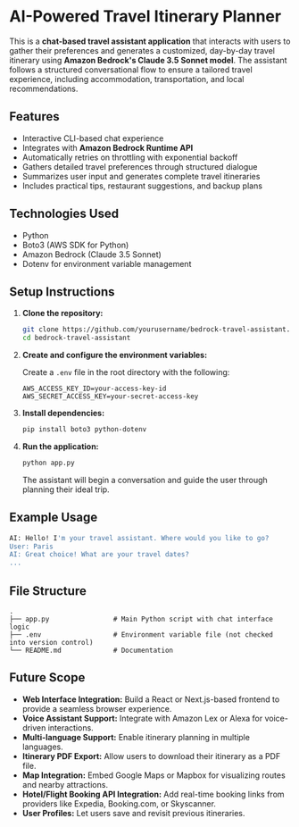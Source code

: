 # AI-Powered Travel Itinerary Planner

This is a **chat-based travel assistant application** that interacts with users to gather their preferences and generates a customized, day-by-day travel itinerary using **Amazon Bedrock's Claude 3.5 Sonnet model**. The assistant follows a structured conversational flow to ensure a tailored travel experience, including accommodation, transportation, and local recommendations.

## Features

- Interactive CLI-based chat experience
- Integrates with **Amazon Bedrock Runtime API**
- Automatically retries on throttling with exponential backoff
- Gathers detailed travel preferences through structured dialogue
- Summarizes user input and generates complete travel itineraries
- Includes practical tips, restaurant suggestions, and backup plans

## Technologies Used

- Python
- Boto3 (AWS SDK for Python)
- Amazon Bedrock (Claude 3.5 Sonnet)
- Dotenv for environment variable management

## Setup Instructions

1. **Clone the repository:**
   ```bash
   git clone https://github.com/yourusername/bedrock-travel-assistant.git
   cd bedrock-travel-assistant
   ```

2. **Create and configure the environment variables:**

   Create a `.env` file in the root directory with the following:
   ```
   AWS_ACCESS_KEY_ID=your-access-key-id
   AWS_SECRET_ACCESS_KEY=your-secret-access-key
   ```

3. **Install dependencies:**
   ```bash
   pip install boto3 python-dotenv
   ```

4. **Run the application:**
   ```bash
   python app.py
   ```

   The assistant will begin a conversation and guide the user through planning their ideal trip.

## Example Usage

```bash
AI: Hello! I'm your travel assistant. Where would you like to go?
User: Paris
AI: Great choice! What are your travel dates?
...
```

## File Structure

```
.
├── app.py                # Main Python script with chat interface logic
├── .env                  # Environment variable file (not checked into version control)
└── README.md             # Documentation
```

## Future Scope

- **Web Interface Integration:** Build a React or Next.js-based frontend to provide a seamless browser experience.
- **Voice Assistant Support:** Integrate with Amazon Lex or Alexa for voice-driven interactions.
- **Multi-language Support:** Enable itinerary planning in multiple languages.
- **Itinerary PDF Export:** Allow users to download their itinerary as a PDF file.
- **Map Integration:** Embed Google Maps or Mapbox for visualizing routes and nearby attractions.
- **Hotel/Flight Booking API Integration:** Add real-time booking links from providers like Expedia, Booking.com, or Skyscanner.
- **User Profiles:** Let users save and revisit previous itineraries.


